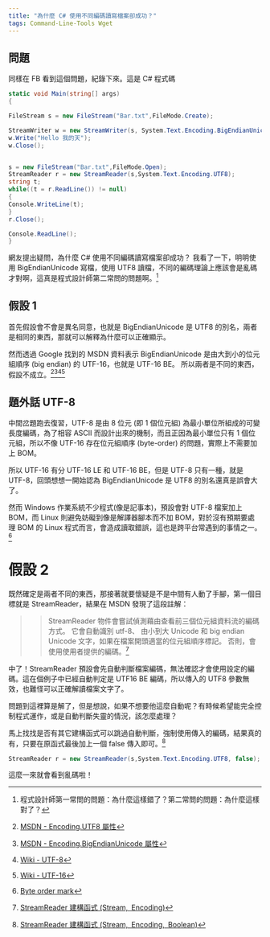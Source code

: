 ```yaml
---
title: "為什麼 C# 使用不同編碼讀寫檔案卻成功？"
tags: Command-Line-Tools Wget
---
```


## 問題

同樣在 FB 看到這個問題，紀錄下來。這是 C# 程式碼

```csharp
static void Main(string[] args)
{

FileStream s = new FileStream("Bar.txt",FileMode.Create);

StreamWriter w = new StreamWriter(s, System.Text.Encoding.BigEndianUnicode);
w.Write("Hello 我的天");
w.Close();


s = new FileStream("Bar.txt",FileMode.Open);
StreamReader r = new StreamReader(s,System.Text.Encoding.UTF8);
string t;
while((t = r.ReadLine()) != null)
{
Console.WriteLine(t);
}
r.Close();

Console.ReadLine();
}
```
網友提出疑問，為什麼 C# 使用不同編碼讀寫檔案卻成功？
我看了一下，明明使用 BigEndianUnicode 寫檔，使用 UTF8 讀檔，不同的編碼理論上應該會是亂碼才對啊，這真是程式設計師第二常問的問題啊。[^1]

[^1]:程式設計師第一常問的問題：為什麼這樣錯了？第二常問的問題：為什麼這樣對了？

## 假設 1

首先假設會不會是異名同意，也就是 BigEndianUnicode 是 UTF8 的別名，兩者是相同的東西，那就可以解釋為什麼可以正確顯示。

然而透過 Google 找到的 MSDN 資料表示 BigEndianUnicode 是由大到小的位元組順序 (big endian) 的 UTF-16，也就是 UTF-16 BE。 所以兩者是不同的東西，假設不成立。[^2][^3][^4][^5]

[^2]:[MSDN - Encoding.UTF8 屬性](https://msdn.microsoft.com/zh-tw/library/system.text.encoding.utf8(v=vs.110).aspx)
[^3]:[MSDN - Encoding.BigEndianUnicode 屬性](https://msdn.microsoft.com/zh-tw/library/system.text.encoding.bigendianunicode(v=vs.110).aspx)
[^4]:[Wiki - UTF-8](https://zh.wikipedia.org/wiki/UTF-8)
[^5]:[Wiki - UTF-16](https://zh.wikipedia.org/wiki/UTF-16)

## 題外話 UTF-8
中間岔題跑去復習，UTF-8 是由 8 位元 (即 1 個位元組) 為最小單位所組成的可變長度編碼，為了相容 ASCII 而設計出來的機制，而且正因為最小單位只有 1 個位元組，所以不像 UTF-16 存在位元組順序 (byte-order) 的問題，實際上不需要加上 BOM。

所以 UTF-16 有分 UTF-16 LE 和 UTF-16 BE，但是 UTF-8 只有一種，就是 UTF-8，回頭想想一開始認為 BigEndianUnicode 是 UTF8 的別名還真是誤會大了。

然而 Windows 作業系統不少程式(像是記事本)，預設會對 UTF-8 檔案加上 BOM，而 Linux 則避免妨礙到像是解譯器腳本而不加 BOM，對於沒有預期要處理 BOM 的 Linux 程式而言，會造成讀取錯誤，這也是跨平台常遇到的事情之一。[^6]

[^6]:[Byte order mark](https://en.wikipedia.org/wiki/Byte_order_mark)

# 假設 2
既然確定是兩者不同的東西，那接著就要懷疑是不是中間有人動了手腳，第一個目標就是 StreamReader，結果在 MSDN 發現了這段註解：

>> StreamReader 物件會嘗試偵測藉由查看前三個位元組資料流的編碼方式。 它會自動識別 utf-8、 由小到大 Unicode 和 big endian Unicode 文字，如果在檔案開頭適當的位元組順序標記。 否則，會使用使用者提供的編碼。[^7]

[^7]:[StreamReader 建構函式 (Stream, Encoding)](https://msdn.microsoft.com/zh-tw/library/ms143456(v=vs.110).aspx)

中了！StreamReader 預設會先自動判斷檔案編碼，無法確認才會使用設定的編碼。這在個例子中已經自動判定是 UTF16 BE 編碼，所以傳入的 UTF8 參數無效，也難怪可以正確解讀檔案文字了。

問題到這裡算是解了，但是想說，如果不想要他這麼自動呢？有時候希望能完全控制程式運作，或是自動判斷失靈的情況，該怎麼處理？

馬上找找是否有其它建構函式可以跳過自動判斷，強制使用傳入的編碼，結果真的有，只要在原函式最後加上一個 false 傳入即可。[^8]

[^8]:[StreamReader 建構函式 (Stream, Encoding, Boolean)](https://msdn.microsoft.com/zh-tw/library/ms143457(v=vs.110).aspx)

```csharp
StreamReader r = new StreamReader(s,System.Text.Encoding.UTF8, false);
```

這麼一來就會看到亂碼啦！